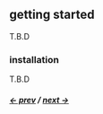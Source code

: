 ## getting started

T.B.D

### installation

T.B.D

##### [<- prev](./introduction) / [next ->](./create-first-application)
